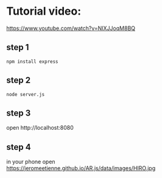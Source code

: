 # Tutorial video:
https://www.youtube.com/watch?v=NIXJJoqM8BQ


## step 1
```
npm install express
```

## step 2
```
node server.js
```

## step 3
open http://localhost:8080

## step 4
in your phone open https://jeromeetienne.github.io/AR.js/data/images/HIRO.jpg
